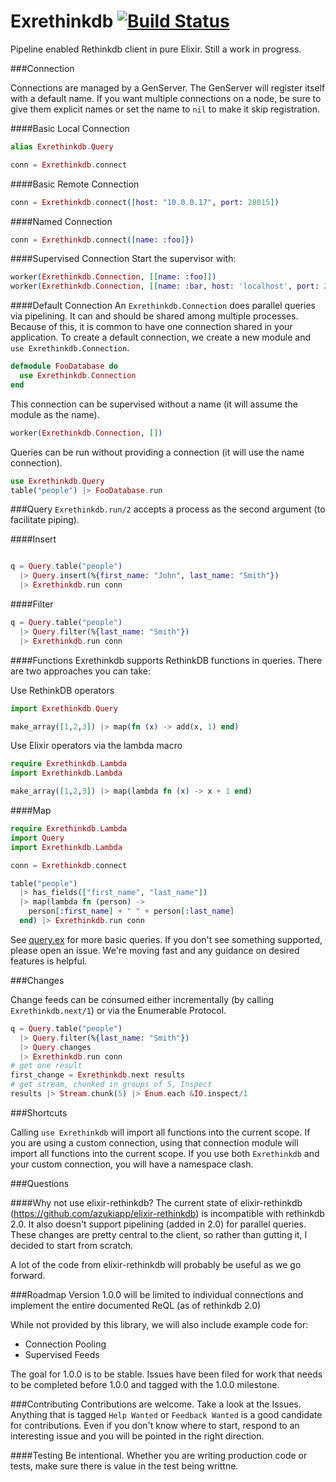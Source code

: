 Exrethinkdb [![Build Status](https://travis-ci.org/hamiltop/exrethinkdb.svg?branch=master)](https://travis-ci.org/hamiltop/exrethinkdb)
===========

Pipeline enabled Rethinkdb client in pure Elixir. Still a work in progress.

###Connection

Connections are managed by a GenServer. The GenServer will register itself with a default name. If you want multiple connections on a node, be sure to give them explicit names or set the name to `nil` to make it skip registration.

####Basic Local Connection
```elixir
alias Exrethinkdb.Query

conn = Exrethinkdb.connect
```

####Basic Remote Connection
```elixir
conn = Exrethinkdb.connect([host: "10.0.0.17", port: 28015])
```

####Named Connection
```elixir
conn = Exrethinkdb.connect([name: :foo]})
```

####Supervised Connection
Start the supervisor with:
```elixir
worker(Exrethinkdb.Connection, [[name: :foo]])
worker(Exrethinkdb.Connection, [[name: :bar, host: 'localhost', port: 28015]])
```

####Default Connection
An `Exrethinkdb.Connection` does parallel queries via pipelining. It can and should be shared among multiple processes. Because of this, it is common to have one connection shared in your application. To create a default connection, we create a new module and `use Exrethinkdb.Connection`.
```elixir
defmodule FooDatabase do
  use Exrethinkdb.Connection
end
```
This connection can be supervised without a name (it will assume the module as the name).
```elixir
worker(Exrethinkdb.Connection, [])
```
Queries can be run without providing a connection (it will use the name connection).
```elixir
use Exrethinkdb.Query
table("people") |> FooDatabase.run
```

###Query
`Exrethinkdb.run/2` accepts a process as the second argument (to facilitate piping).

####Insert
```elixir

q = Query.table("people")
  |> Query.insert(%{first_name: "John", last_name: "Smith"})
  |> Exrethinkdb.run conn
```

####Filter
```elixir
q = Query.table("people")
  |> Query.filter(%{last_name: "Smith"})
  |> Exrethinkdb.run conn
```

####Functions
Exrethinkdb supports RethinkDB functions in queries. There are two approaches you can take:

Use RethinkDB operators
```elixir
import Exrethinkdb.Query

make_array([1,2,3]) |> map(fn (x) -> add(x, 1) end)
```

Use Elixir operators via the lambda macro
```elixir
require Exrethinkdb.Lambda
import Exrethinkdb.Lambda

make_array([1,2,3]) |> map(lambda fn (x) -> x + 1 end)
```

####Map
```elixir
require Exrethinkdb.Lambda
import Query
import Exrethinkdb.Lambda

conn = Exrethinkdb.connect

table("people")
  |> has_fields(["first_name", "last_name"])
  |> map(lambda fn (person) ->
    person[:first_name] + " " + person[:last_name]
  end) |> Exrethinkdb.run conn
```

See [query.ex](lib/exrethinkdb/query.ex) for more basic queries. If you don't see something supported, please open an issue. We're moving fast and any guidance on desired features is helpful.

###Changes

Change feeds can be consumed either incrementally (by calling `Exrethinkdb.next/1`) or via the Enumerable Protocol.

```elixir
q = Query.table("people")
  |> Query.filter(%{last_name: "Smith"})
  |> Query.changes
  |> Exrethinkdb.run conn
# get one result
first_change = Exrethinkdb.next results
# get stream, chunked in groups of 5, Inspect
results |> Stream.chunk(5) |> Enum.each &IO.inspect/1
```

###Shortcuts

Calling `use Exrethinkdb` will import all functions into the current scope. If you are using a custom connection, using that connection module will import all functions into the current scope. If you use both `Exrethinkdb` and your custom connection, you will have a namespace clash.

###Questions

####Why not use elixir-rethinkdb?
The current state of elixir-rethinkdb (https://github.com/azukiapp/elixir-rethinkdb) is incompatible with rethinkdb 2.0. It also doesn't support pipelining (added in 2.0) for parallel queries. These changes are pretty central to the client, so rather than gutting it, I decided to start from scratch.

A lot of the code from elixir-rethinkdb will probably be useful as we go forward.

###Roadmap
Version 1.0.0 will be limited to individual connections and implement the entire documented ReQL (as of rethinkdb 2.0)

While not provided by this library, we will also include example code for:

* Connection Pooling
* Supervised Feeds

The goal for 1.0.0 is to be stable. Issues have been filed for work that needs to be completed before 1.0.0 and tagged with the 1.0.0 milestone.

###Contributing
Contributions are welcome. Take a look at the Issues. Anything that is tagged `Help Wanted` or `Feedback Wanted` is a good candidate for contributions. Even if you don't know where to start, respond to an interesting issue and you will be pointed in the right direction.

####Testing
Be intentional. Whether you are writing production code or tests, make sure there is value in the test being writtne.
